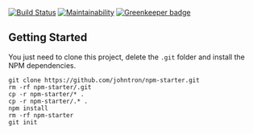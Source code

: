 [![Build Status](https://travis-ci.org/johntron/npm-starter.svg?branch=master)](https://travis-ci.org/johntron/npm-starter)
[![Maintainability](https://api.codeclimate.com/v1/badges/a6a94889cc58ffddd9a2/maintainability)](https://codeclimate.com/github/johntron/npm-starter/maintainability)
[![Greenkeeper badge](https://badges.greenkeeper.io/johntron/npm-starter.svg)](https://greenkeeper.io/)

## Getting Started

You just need to clone this project, delete the `.git` folder and install the NPM dependencies.

```shell
git clone https://github.com/johntron/npm-starter.git
rm -rf npm-starter/.git
cp -r npm-starter/* .
cp -r npm-starter/.* .
npm install
rm -rf npm-starter
git init
```
